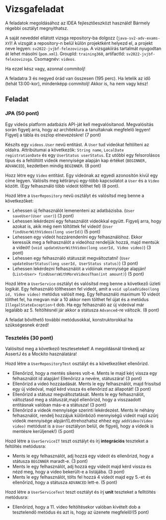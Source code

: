 # Vizsgafeladat

A feladatok megoldásához az IDEA fejlesztőeszközt használd! 
Bármely régebbi osztályt megnyithatsz.

A saját neveddel ellátott vizsga repository-ba dolgozz (`java-sv2-adv-exams-XY`)!
A vizsgát a repository-n belül külön projektként helyezd el, 
a projekt neve legyen: `sv2022-jvjbf-felezovizsga`. 
A vizsgakiírás tartalmát nyugodtan át lehet másolni (`pom.xml`). 
GroupId: `training360`, artifactId: `sv2022-jvjbf-felezovizsga`. Csomagnév: `videos`.

Ha ezzel kész vagy, azonnal commitolj!

A feladatra 3 és negyed órád van összesen (195 perc). Ha letelik az idő (tehát 13:00-kor), mindenképp commitolj! Akkor is, ha nem vagy kész!

## Feladat

### JPA (50 pont)
Egy videós platform adatbázis API-ját kell megvalósítanod. Megvalósítás során figyelj arra, hogy az architektura a tanultaknak megfelelő legyen! Figyelj a tábla és oszlop elnevezéskre! (7 pont)<br>

Készíts egy `videos.User` nevű entitást. A `User` tud videókat feltölteni az oldalra.
Attribútumai a következők: `String name`, `LocalDate registrationDate` és egy `UserStatus userStatus`. Ez utóbbi egy felsorolásos típus
és a feltöltött videók mennyisége alapján kap értéket (`BEGINNER, ADVANCED`), kezdetben mindig `BEGINNER`. (8 pont)<br>

Hozz létre egy `Video` entitást. Egy videónak az egyedi azonosítón kívül egy címe legyen. Valósíts meg kétirányú egy-több kapcsolatot a `User`
és a `Video` között. (Egy felhasználó több videót tölthet fel) (8 pont).

Hozd létre a `UserRepository` nevű osztályt és valósítsd meg benne a következőket:
* Lehessen új felhasználót lemenenteni az adatbázisba. (`User saveUser(User user)`) (3 pont)
* Lehessen lekérdezni egy fehasználót videókkal együtt. Figyelj arra, hogy azokat is, akik még nem töltöttek fel videót! (`User findUserWithVideos(long userId)`) (5 pont)
* Lehessen egy videót hozzárendenlni egy felhasználóhoz. Ekkor keressük meg a felhasználót a videóhoz rendeljük hozzá, majd mentsük a videót! (`void updateUserWithVideo(long userId, Video video)`) (3 pont)
* Lehessen egy felhasználó státuszát megváltoztatni! (`User updateUserStatus(long userId, UserStatus status)`) (3 pont)
* Lehessen lekérdezni felhasználót a vidóinak mennyisége alapján! (`List<User> findUsersWithMoreVideosThan(int amount)`) (5 pont)

Hozd létre a `UserService` osztályt és valósítsd meg benne a következő üzleti logikát. Egy felhasználó tölthessen fel videót, amit a `void uploadVideo(long id, Video video)` metódus valósít meg.
Egy felhasználó maximum 10 videót tölthet fel, ha megvan már a 10 akkor nem tölthet fel újat és a metódus `IllegalStateException`-t dob. Ha egy felhasználó az új videóval már legalább az 5. feltöltésnél jár
akkor a státusza `Advanced`-re változik. (8 pont) <br>


A feladat bővíthető további metódusokkal, konstruktorokkal ha szükségesnek érzed!

### Tesztelés (30 pont)
Valósítsd meg a következő teszteseteket! A megoldásnál törekedj az AssertJ és a Mockito használatára!<br>

Hozd létre a `UserRepositoryTest` osztályt és a következőket ellenőrizd.

* Ellenőrizd, hogy a mentés sikeres volt-e. Ments le majd kérj vissza egy felhasználót id alapján!
Ellenőrizz a nevére, státuszára! (3 pont)
* Ellenőrizd a videó hozzáadását. Ments le egy felhasználót, majd frissítsd egy új videóval, majd kérd vissza és ellenőrizd az állapotát! (3 pont)
* Ellenőrizd a státusz megváltoztatását. Ments le egy felhasználót, változtasd meg a státuszát,majd ellenőrizd, hogy a visszaadott entitásnak valóban más-e a státusza! (3 pont) 
* Ellenőrizd a videók mennyisége szerinti lekérdezést. Ments le néhány felhasználót, rendelj hozzájuk különböző mennyiségű videót majd szűrj videók mennyisége alpján!(Létrehozhatsz ehhez egy `addVideo(Video video)` metódust is a `User` osztályon belül, de figyelj, hogy a videók is mentésre kerüljenek!) (5 pont)

Hozd létre a `UserServiceIT` teszt osztályt és írj __integrációs__ teszteket a feltöltés metódusra:

* Ments le egy felhasználót, adj hozzá egy videót és ellenőrizd, hogy a státusza `BEGINNER` maradt-e. (3 pont)
* Ments le egy felhasználót, adj hozzá egy videót majd kérd vissza és nézd meg, hogy a video bekerült-e a listájába.  (3 pont) 
* Ments le egy felhasználót, tölts fel hozzá 4 videót majd egy 5.-et és ellenőrizd, hogy a státusza `ADVANCED` lett-e. (5 pont)

Hozd létre a `UserServiceTest` teszt osztályt és írj __unit__ teszteket a felltöltés metódusra:

* Ellenőrizd, hogy a 11. video feltöltésekor valóban kivételt dob a tesztelendő metódus és azt is, hogy az üzenete megfelelő!(5 pont)

